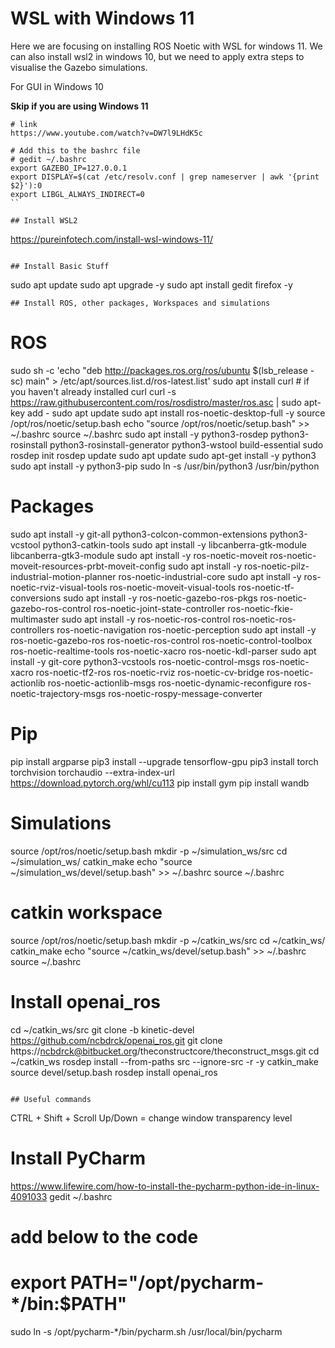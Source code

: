 # WSL with Windows 11

Here we are focusing on installing ROS Noetic with WSL for windows 11. We can also install wsl2 in windows 10, but we need to apply extra steps to visualise the Gazebo simulations.

For GUI in Windows 10

**Skip if you are using Windows 11**
```
# link
https://www.youtube.com/watch?v=DW7l9LHdK5c

# Add this to the bashrc file
# gedit ~/.bashrc
export GAZEBO_IP=127.0.0.1
export DISPLAY=$(cat /etc/resolv.conf | grep nameserver | awk '{print $2}'):0 
export LIBGL_ALWAYS_INDIRECT=0
``

## Install WSL2
```
https://pureinfotech.com/install-wsl-windows-11/

```

## Install Basic Stuff
```
sudo apt update
sudo apt upgrade -y
sudo apt install gedit firefox -y

```
## Install ROS, other packages, Workspaces and simulations
```
# ROS
sudo sh -c 'echo "deb http://packages.ros.org/ros/ubuntu $(lsb_release -sc) main" > /etc/apt/sources.list.d/ros-latest.list'
sudo apt install curl # if you haven't already installed curl
curl -s https://raw.githubusercontent.com/ros/rosdistro/master/ros.asc | sudo apt-key add -
sudo apt update
sudo apt install ros-noetic-desktop-full -y
source /opt/ros/noetic/setup.bash
echo "source /opt/ros/noetic/setup.bash" >> ~/.bashrc
source ~/.bashrc
sudo apt install -y python3-rosdep python3-rosinstall python3-rosinstall-generator python3-wstool build-essential
sudo rosdep init
rosdep update
sudo apt update
sudo apt-get install -y python3 
sudo apt install -y python3-pip
sudo ln -s /usr/bin/python3 /usr/bin/python

# Packages
sudo apt install -y git-all python3-colcon-common-extensions python3-vcstool python3-catkin-tools
sudo apt install -y libcanberra-gtk-module libcanberra-gtk3-module 
sudo apt install -y ros-noetic-moveit ros-noetic-moveit-resources-prbt-moveit-config
sudo apt install -y ros-noetic-pilz-industrial-motion-planner ros-noetic-industrial-core
sudo apt install -y ros-noetic-rviz-visual-tools ros-noetic-moveit-visual-tools ros-noetic-tf-conversions 
sudo apt install -y ros-noetic-gazebo-ros-pkgs ros-noetic-gazebo-ros-control ros-noetic-joint-state-controller ros-noetic-fkie-multimaster
sudo apt install -y ros-noetic-ros-control ros-noetic-ros-controllers ros-noetic-navigation ros-noetic-perception
sudo apt install -y ros-noetic-gazebo-ros ros-noetic-ros-control ros-noetic-control-toolbox ros-noetic-realtime-tools ros-noetic-xacro ros-noetic-kdl-parser
sudo apt install -y git-core python3-vcstools ros-noetic-control-msgs ros-noetic-xacro ros-noetic-tf2-ros ros-noetic-rviz ros-noetic-cv-bridge ros-noetic-actionlib ros-noetic-actionlib-msgs ros-noetic-dynamic-reconfigure ros-noetic-trajectory-msgs ros-noetic-rospy-message-converter

# Pip
pip install argparse
pip3 install --upgrade tensorflow-gpu
pip3 install torch torchvision torchaudio --extra-index-url https://download.pytorch.org/whl/cu113
pip install gym
pip install wandb

# Simulations
source /opt/ros/noetic/setup.bash
mkdir -p ~/simulation_ws/src
cd ~/simulation_ws/
catkin_make
echo "source ~/simulation_ws/devel/setup.bash" >> ~/.bashrc
source ~/.bashrc

# catkin workspace
source /opt/ros/noetic/setup.bash
mkdir -p ~/catkin_ws/src
cd ~/catkin_ws/
catkin_make
echo "source ~/catkin_ws/devel/setup.bash" >> ~/.bashrc
source ~/.bashrc

# Install openai_ros
cd ~/catkin_ws/src
git clone -b kinetic-devel https://github.com/ncbdrck/openai_ros.git
git clone https://ncbdrck@bitbucket.org/theconstructcore/theconstruct_msgs.git
cd ~/catkin_ws
rosdep install --from-paths src --ignore-src -r -y
catkin_make
source devel/setup.bash
rosdep install openai_ros


```

## Useful commands
```
CTRL + Shift + Scroll Up/Down = change window transparency level

# Install PyCharm
https://www.lifewire.com/how-to-install-the-pycharm-python-ide-in-linux-4091033
gedit ~/.bashrc
# add below to the code
# export PATH="/opt/pycharm-*/bin:$PATH"
sudo ln -s /opt/pycharm-*/bin/pycharm.sh /usr/local/bin/pycharm


```

